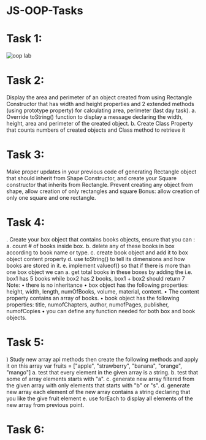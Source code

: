 # JS-OOP-Tasks
 
# Task 1:

![oop lab](https://github.com/user-attachments/assets/5e8cbc8a-48a8-4f6a-a2f1-d7e0f3fdf9fb)

# Task 2:
Display the area and perimeter of an object created from using Rectangle Constructor that has width 
and height properties and 2 extended methods (using prototype property) for calculating area, 
perimeter (last day task). 
a. Override toString() function to display a message declaring the width, height, area and 
perimeter of the created object. 
b. Create Class Property that counts numbers of created objects and Class method to retrieve it

# Task 3:
 Make proper updates in your previous code of generating Rectangle object that should inherit from 
Shape Constructor, and create your Square constructor that inherits from Rectangle.
Prevent creating any object from shape, allow creation of only rectangles and square 
Bonus: allow creation of only one square and one rectangle.

# Task 4:
. Create your box object that contains books objects, ensure that you can : 
a. count # of books inside box. 
b. delete any of these books in box according to book name or type. 
c. create book object and add it to box object content property 
d. use toString() to tell its dimensions and how books are stored in it. 
e. implement valueof() so that if there is more than one box object we can a. get total books in these 
boxes by adding the i.e. box1 has 5 books while box2 has 2 books, box1 + box2 should return 7
Note: 
• there is no inheritance 
• box object has the following properties: height, width, length, numOfBooks, volume, material, content. 
• The content property contains an array of books. 
• book object has the following properties: title, numofChapters, author, numofPages, publisher, 
numofCopies 
• you can define any function needed for both box and book objects.

# Task 5:
) Study new array api methods then create the following methods and apply it on this array
var fruits = ["apple", "strawberry", "banana", "orange", "mango"]
a. test that every element in the given array is a string.
b. test that some of array elements starts with "a".
c. generate new array filtered from the given array with only elements that starts with "b" or "s".
d. generate new array each element of the new array contains a string declaring that you like the give 
fruit element e. use forEach to display all elements of the new array from previous point.
# Task 6:
